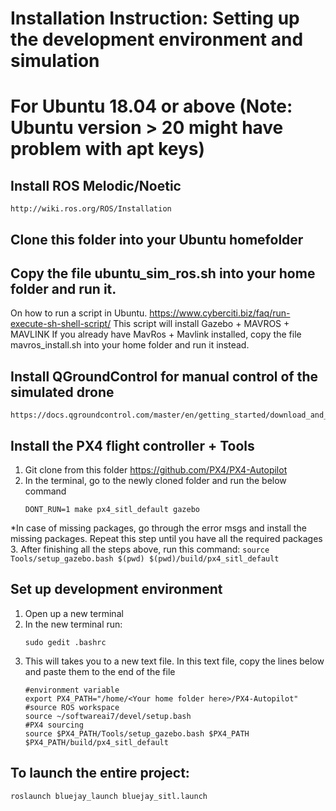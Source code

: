 # Installation Instruction: Setting up the development environment and simulation
# For Ubuntu 18.04 or above (Note: Ubuntu version > 20 might have problem with apt keys)

## Install ROS Melodic/Noetic
    http://wiki.ros.org/ROS/Installation
## Clone this folder into your Ubuntu homefolder

## Copy the file ubuntu_sim_ros.sh into your home folder and run it.
On how to run a script in Ubuntu.
    https://www.cyberciti.biz/faq/run-execute-sh-shell-script/
This script will install Gazebo + MAVROS + MAVLINK
If you already have MavRos + Mavlink installed, copy the file mavros_install.sh into your home folder and run it instead.

## Install QGroundControl for manual control of the simulated drone
    https://docs.qgroundcontrol.com/master/en/getting_started/download_and_install.html

## Install the PX4 flight controller + Tools
1. Git clone from this folder
    https://github.com/PX4/PX4-Autopilot
2. In the terminal, go to the newly cloned folder and run the below command
    ```
    DONT_RUN=1 make px4_sitl_default gazebo
    ```
*In case of missing packages, go through the error msgs and install the missing packages. Repeat this step until you have all the required packages
3. After finishing all the steps above, run this command:
    ```
    source Tools/setup_gazebo.bash $(pwd) $(pwd)/build/px4_sitl_default
    ```
    
## Set up development environment
1. Open up a new terminal 
2. In the new terminal run: 
    ```
    sudo gedit .bashrc
    ```
3. This will takes you to a new text file. In this text file, copy the lines below and paste them to the end of the file
    ```
    #environment variable
    export PX4_PATH="/home/<Your home folder here>/PX4-Autopilot"
    #source ROS workspace 
    source ~/softwareai7/devel/setup.bash
    #PX4 sourcing
    source $PX4_PATH/Tools/setup_gazebo.bash $PX4_PATH $PX4_PATH/build/px4_sitl_default
    ```

## To launch the entire project:
    roslaunch bluejay_launch bluejay_sitl.launch 